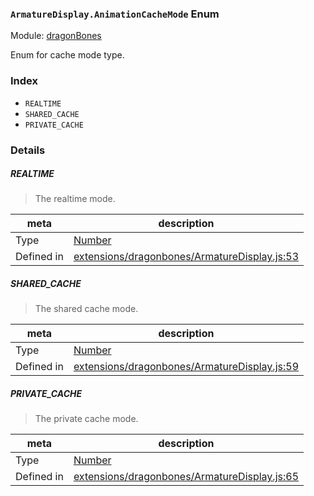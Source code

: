 ### `ArmatureDisplay.AnimationCacheMode` Enum



Module: [dragonBones](../modules/dragonBones.md)


Enum for cache mode type.


### Index
  - `REALTIME`
  - `SHARED_CACHE`
  - `PRIVATE_CACHE`

### Details


##### REALTIME

> The realtime mode.

| meta | description |
|------|-------------|
| Type | <a href="https://developer.mozilla.org/en/JavaScript/Reference/Global_Objects/Number" class="crosslink external" target="_blank">Number</a> |
| Defined in | [extensions/dragonbones/ArmatureDisplay.js:53](https://github.com/cocos-creator/engine/blob/f120e67a8e229233f15e46cc51536723de44fd94/extensions/dragonbones/ArmatureDisplay.js#L53) |



##### SHARED_CACHE

> The shared cache mode.

| meta | description |
|------|-------------|
| Type | <a href="https://developer.mozilla.org/en/JavaScript/Reference/Global_Objects/Number" class="crosslink external" target="_blank">Number</a> |
| Defined in | [extensions/dragonbones/ArmatureDisplay.js:59](https://github.com/cocos-creator/engine/blob/f120e67a8e229233f15e46cc51536723de44fd94/extensions/dragonbones/ArmatureDisplay.js#L59) |



##### PRIVATE_CACHE

> The private cache mode.

| meta | description |
|------|-------------|
| Type | <a href="https://developer.mozilla.org/en/JavaScript/Reference/Global_Objects/Number" class="crosslink external" target="_blank">Number</a> |
| Defined in | [extensions/dragonbones/ArmatureDisplay.js:65](https://github.com/cocos-creator/engine/blob/f120e67a8e229233f15e46cc51536723de44fd94/extensions/dragonbones/ArmatureDisplay.js#L65) |


